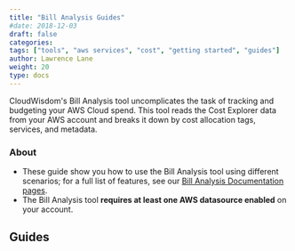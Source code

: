 ```yaml
---
title: "Bill Analysis Guides"
#date: 2018-12-03
draft: false
categories:
tags: ["tools", "aws services", "cost", "getting started", "guides"]
author: Lawrence Lane
weight: 20
type: docs
---
```


CloudWisdom's Bill Analysis tool uncomplicates the task of tracking and budgeting your AWS Cloud spend. This tool reads the Cost Explorer data from your AWS account and breaks it down by cost allocation tags, services, and metadata.

### About

- These guide show you how to use the Bill Analysis tool using different scenarios; for a full list of features, see our [Bill Analysis Documentation pages](/billing-analysis).
- The Bill Analysis tool **requires at least one AWS datasource enabled** on your account.

## Guides  
